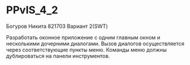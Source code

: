 # PPvIS_4_2

Богуров Никита 821703 Вариант 2(SWT)

Разработать оконное приложение с одним главным окном и
несколькими дочерними диалогами. Вызов диалогов осуществляется через
соответствующие пункты меню. Команды меню должны дублироваться на
панели инструментов.


